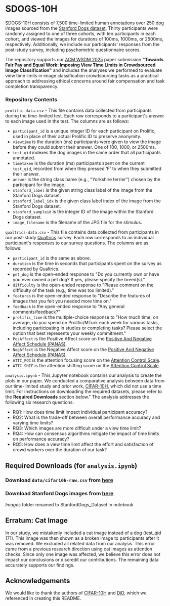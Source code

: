 # SDOGS-10H

SDOGS-10H consists of 7,500 time-limited human annotations over 250 dog images sourced from the [Stanford Dogs dataset](http://vision.stanford.edu/aditya86/ImageNetDogs/). Thirty participants were randomly assigned to one of three cohorts, with ten participants in each cohort, and viewed the images for durations of 100ms, 1000ms, or 2500ms, respectively. Additionally, we include our participants’ responses from the post-study survey, including psychometric questionnaire scores.

The repository supports our [ACM WSDM 2025](https://www.wsdm-conference.org/2025/) paper submission **"Towards Fair Pay and Equal Work: Imposing View Time Limits in Crowdsourced Image Classification"** and includes the analyses we performed to evaluate view time limits in image classification crowdsourcing tasks as a practical approach to addressing ethical concerns around fair compensation and task completion transparency.

### Repository Contents

`prolific-data.csv` - This file contains data collected from participants during the time-limited test. Each row corresponds to a participant's answer to each image used in the test. The columns are as follows:

* `participant_id` is a unique integer ID for each participant on Prolific, used in place of their actual Prolific ID to preserve anonymity.
* `viewtime` is the duration (ms) participants were given to view the image before they could submit their answer. One of 100, 1000, or 2500ms.
* `test_qid` indexes the dog images in the same order that all participants annotated.
* `timetaken` is the duration (ms) participants spent on the current `test_qid`, recorded from when they pressed 'F' to when they submitted their answer.
* `answer` is the string class name (e.g., "Yorkshire terrier") chosen by the participant for the image.
* `stanford_label` is the given string class label of the image from the Stanford Dogs dataset.
* `stanford_label_idx` is the given class label index of the image from the Stanford Dogs dataset.
* `stanford_sampleid` is the integer ID of the image within the Stanford Dogs dataset.
* `image_filename` is the filename of the JPG file for the stimulus.

`qualtrics-data.csv` - This file contains data collected from participants in our post-study [Qualtrics](https://www.qualtrics.com/) survey. Each row corresponds to an individual participant's responses to our survey questions. The columns are as follows:

* `participant_id` is the same as above.
* `duration` is the time in seconds that participants spent on the survey as recorded by Qualtrics.
* `pet_dog` is the open-ended response to "Do you currently own or have you ever owned a pet dog? If yes, please specify the breed(s)."
* `difficulty` is the open-ended response to "Please comment on the difficulty of the task (e.g., time was too limited)."
* `features` is the open-ended response to "Describe the features of images that you felt you needed more time on."
* `feedback` is the open-ended response to "Any general comments/feedback?"
* `prolific_time` is the multiple-choice response to "How much time, on average, do you spend on Prolific/MTurk each week for various tasks, including participating in studies or completing tasks? Please select the option that best represents your weekly commitment."
* `PosAffect` is the Positive Affect score on the [Positive And Negative Affect Schedule (PANAS)](https://ogg.osu.edu/media/documents/MB%20Stream/PANAS.pdf).
* `NegAffect` is the Negative Affect score on the [Positive And Negative Affect Schedule (PANAS)](https://ogg.osu.edu/media/documents/MB%20Stream/PANAS.pdf).
* `ATTC_FOC` is the attention focusing score on the [Attention Control Scale](https://arc.psych.wisc.edu/self-report/attention-control-scale-attc/).
* `ATTC_SHIF` is the attention shifting score on the [Attention Control Scale](https://arc.psych.wisc.edu/self-report/attention-control-scale-attc/).

`analysis.ipynb` - This Jupyter notebook contains our analysis to create the plots in our paper. We conducted a comparative analysis between data from our time-limited study and prior work, [CIFAR-10H](https://github.com/jcpeterson/cifar-10h), which did not use a time limit. For instructions on downloading the required datasets, please refer to the <b>Required Downloads</b> section below." The analysis addresses the following six research questions:

* RQ1: How does time limit impact individual participant accuracy?
* RQ2: What is the trade-off between overall performance accuracy and varying time limits?
* RQ3: Which images are more difficult under a view time limit?
* RQ4: How can consensus algorithms mitigate the impact of time limits on performance accuracy?
* RQ5: How does a view time limit affect the effort and satisfaction of crowd workers over the duration of our task?

## Required Downloads (for `analysis.ipynb`)

### Download `data/cifar10h-raw.csv` from [here](https://github.com/jcpeterson/cifar-10h) 

### Download Stanford Dogs images from [here](http://vision.stanford.edu/aditya86/ImageNetDogs/) 
<i>Images</i> folder renamed to StanfordDogs_Dataset in notebook

## Erratum: Cat Image

In our study, we mistakenly included a cat image instead of a dog (test_qid 171). This image was then shown as a broken image to participants after it was removed. We excluded all related data from our analysis. This error came from a previous research direction using cat images as attention checks. Since only one image was affected, we believe this error does not impact our conclusions or discredit our contributions. The remaining data accurately supports our findings.

## Acknowledgements

We would like to thank the authors of [CIFAR-10H](https://github.com/jcpeterson/cifar-10h/tree/master) and [DiD](https://github.com/computational-imaging/diffusion-in-the-dark/tree/main), which we referenced in creating this README.

